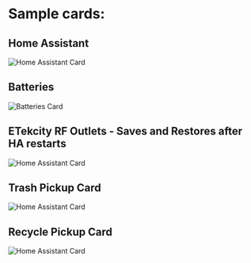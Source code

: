 # Sample cards:

## Home Assistant
<img src="https://github.com/skalavala/smarthome/blob/master/packages/images/ha.jpg" alt="Home Assistant Card" />

## Batteries
<img src="https://github.com/skalavala/smarthome/blob/master/packages/images/batteries.jpg" alt="Batteries Card" />

## ETekcity RF Outlets - Saves and Restores after HA restarts
<img src="https://github.com/skalavala/smarthome/blob/master/packages/images/RF%20Switches.jpg" alt="Home Assistant Card" />

## Trash Pickup Card
<img src="https://github.com/skalavala/smarthome/blob/master/packages/images/trash.jpg" alt="Home Assistant Card" />

## Recycle Pickup Card
<img src="https://github.com/skalavala/smarthome/blob/master/packages/images/recycle.jpg" alt="Home Assistant Card" />
